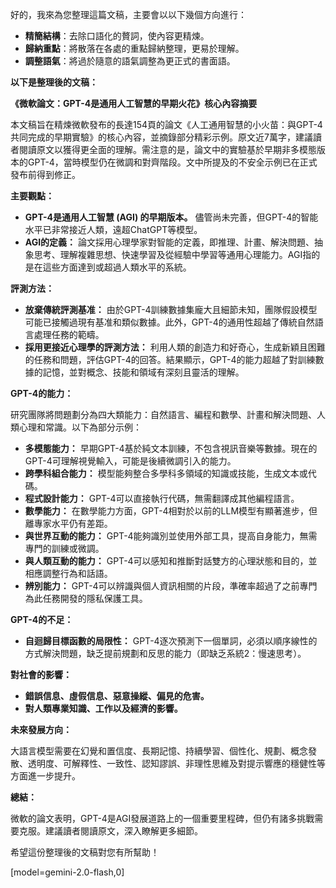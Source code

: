 好的，我來為您整理這篇文稿，主要會以以下幾個方向進行：

*   **精簡結構**：去除口語化的贅詞，使內容更精煉。
*   **歸納重點**：將散落在各處的重點歸納整理，更易於理解。
*   **調整語氣**：將過於隨意的語氣調整為更正式的書面語。

**以下是整理後的文稿：**

**《微軟論文：GPT-4是通用人工智慧的早期火花》核心內容摘要**

本文稿旨在精煉微軟發布的長達154頁的論文《人工通用智慧的小火苗：與GPT-4共同完成的早期實驗》的核心內容，並摘錄部分精彩示例。原文近7萬字，建議讀者閱讀原文以獲得更全面的理解。需注意的是，論文中的實驗基於早期非多模態版本的GPT-4，當時模型仍在微調和對齊階段。文中所提及的不安全示例已在正式發布前得到修正。

**主要觀點：**

*   **GPT-4是通用人工智慧 (AGI) 的早期版本。** 儘管尚未完善，但GPT-4的智能水平已非常接近人類，遠超ChatGPT等模型。
*   **AGI的定義：** 論文採用心理學家對智能的定義，即推理、計畫、解決問題、抽象思考、理解複雜思想、快速學習及從經驗中學習等通用心理能力。AGI指的是在這些方面達到或超過人類水平的系統。

**評測方法：**

*   **放棄傳統評測基准：** 由於GPT-4訓練數據集龐大且細節未知，團隊假設模型可能已接觸過現有基准和類似數據。此外，GPT-4的通用性超越了傳統自然語言處理任務的範疇。
*   **採用更接近心理學的評測方法：** 利用人類的創造力和好奇心，生成新穎且困難的任務和問題，評估GPT-4的回答。結果顯示，GPT-4的能力超越了對訓練數據的記憶，並對概念、技能和領域有深刻且靈活的理解。

**GPT-4的能力：**

研究團隊將問題劃分為四大類能力：自然語言、編程和數學、計畫和解決問題、人類心理和常識。以下為部分示例：

*   **多模態能力：** 早期GPT-4基於純文本訓練，不包含視訊音樂等數據。現在的GPT-4可理解視覺輸入，可能是後續微調引入的能力。
*   **跨學科組合能力：** 模型能夠整合多學科多領域的知識或技能，生成文本或代碼。
*   **程式設計能力：** GPT-4可以直接執行代碼，無需翻譯成其他編程語言。
*   **數學能力：** 在數學能力方面，GPT-4相對於以前的LLM模型有顯著進步，但離專家水平仍有差距。
*   **與世界互動的能力：** GPT-4能夠識別並使用外部工具，提高自身能力，無需專門的訓練或微調。
*   **與人類互動的能力：** GPT-4可以感知和推斷對話雙方的心理狀態和目的，並相應調整行為和話語。
*   **辨別能力：** GPT-4可以辨識與個人資訊相關的片段，準確率超過了之前專門為此任務開發的隱私保護工具。

**GPT-4的不足：**

*   **自迴歸目標函數的局限性：** GPT-4逐次預測下一個單詞，必須以順序線性的方式解決問題，缺乏提前規劃和反思的能力（即缺乏系統2：慢速思考）。

**對社會的影響：**

*   **錯誤信息、虛假信息、惡意操縱、偏見的危害。**
*   **對人類專業知識、工作以及經濟的影響。**

**未來發展方向：**

大語言模型需要在幻覺和置信度、長期記憶、持續學習、個性化、規劃、概念發散、透明度、可解釋性、一致性、認知謬誤、非理性思維及對提示響應的穩健性等方面進一步提升。

**總結：**

微軟的論文表明，GPT-4是AGI發展道路上的一個重要里程碑，但仍有諸多挑戰需要克服。建議讀者閱讀原文，深入瞭解更多細節。

希望這份整理後的文稿對您有所幫助！

[model=gemini-2.0-flash,0]
